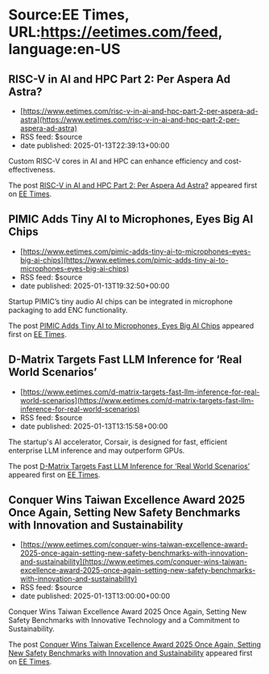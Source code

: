 # Source:EE Times, URL:https://eetimes.com/feed, language:en-US

## RISC-V in AI and HPC Part 2: Per Aspera Ad Astra?
 - [https://www.eetimes.com/risc-v-in-ai-and-hpc-part-2-per-aspera-ad-astra](https://www.eetimes.com/risc-v-in-ai-and-hpc-part-2-per-aspera-ad-astra)
 - RSS feed: $source
 - date published: 2025-01-13T22:39:13+00:00

<p>Custom RISC-V cores in AI and HPC can enhance efficiency and cost-effectiveness.</p>
<p>The post <a href="https://www.eetimes.com/risc-v-in-ai-and-hpc-part-2-per-aspera-ad-astra/">RISC-V in AI and HPC Part 2: Per Aspera Ad Astra?</a> appeared first on <a href="https://www.eetimes.com">EE Times</a>.</p>

## PIMIC Adds Tiny AI to Microphones, Eyes Big AI Chips
 - [https://www.eetimes.com/pimic-adds-tiny-ai-to-microphones-eyes-big-ai-chips](https://www.eetimes.com/pimic-adds-tiny-ai-to-microphones-eyes-big-ai-chips)
 - RSS feed: $source
 - date published: 2025-01-13T19:32:50+00:00

<p>Startup PIMIC’s tiny audio AI chips can be integrated in microphone packaging to add ENC functionality.</p>
<p>The post <a href="https://www.eetimes.com/pimic-adds-tiny-ai-to-microphones-eyes-big-ai-chips/">PIMIC Adds Tiny AI to Microphones, Eyes Big AI Chips</a> appeared first on <a href="https://www.eetimes.com">EE Times</a>.</p>

## D-Matrix Targets Fast LLM Inference for ‘Real World Scenarios’
 - [https://www.eetimes.com/d-matrix-targets-fast-llm-inference-for-real-world-scenarios](https://www.eetimes.com/d-matrix-targets-fast-llm-inference-for-real-world-scenarios)
 - RSS feed: $source
 - date published: 2025-01-13T13:15:58+00:00

<p>The startup's AI accelerator, Corsair, is designed for fast, efficient enterprise LLM inference and may outperform GPUs.</p>
<p>The post <a href="https://www.eetimes.com/d-matrix-targets-fast-llm-inference-for-real-world-scenarios/">D-Matrix Targets Fast LLM Inference for ‘Real World Scenarios’</a> appeared first on <a href="https://www.eetimes.com">EE Times</a>.</p>

## Conquer Wins Taiwan Excellence Award 2025 Once Again, Setting New Safety Benchmarks with Innovation and Sustainability
 - [https://www.eetimes.com/conquer-wins-taiwan-excellence-award-2025-once-again-setting-new-safety-benchmarks-with-innovation-and-sustainability](https://www.eetimes.com/conquer-wins-taiwan-excellence-award-2025-once-again-setting-new-safety-benchmarks-with-innovation-and-sustainability)
 - RSS feed: $source
 - date published: 2025-01-13T13:00:00+00:00

<p>Conquer Wins Taiwan Excellence Award 2025 Once Again, Setting New Safety Benchmarks with Innovative Technology and a Commitment to Sustainability. </p>
<p>The post <a href="https://www.eetimes.com/conquer-wins-taiwan-excellence-award-2025-once-again-setting-new-safety-benchmarks-with-innovation-and-sustainability/">Conquer Wins Taiwan Excellence Award 2025 Once Again, Setting New Safety Benchmarks with Innovation and Sustainability</a> appeared first on <a href="https://www.eetimes.com">EE Times</a>.</p>

